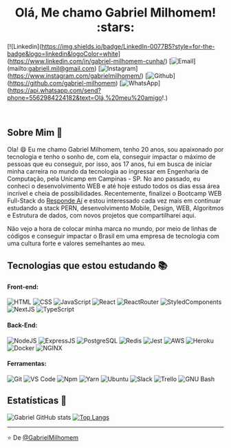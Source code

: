 <h1 align="center">Olá, Me chamo Gabriel Milhomem! :stars:</h1>

[![Linkedin](https://img.shields.io/badge/LinkedIn-0077B5?style=for-the-badge&logo=linkedin&logoColor=white]
(https://www.linkedin.com/in/gabriel-milhomem-cunha/)
[![Email](https://img.shields.io/badge/Gmail-D14836?style=for-the-badge&logo=gmail&logoColor=white)]
(mailto:gabriell.mil@gmail.com)
[![Instagram](https://img.shields.io/badge/Instagram-E4405F?style=for-the-badge&logo=instagram&logoColor=white)]
(https://www.instagram.com/gabrielmilhomem/)
[![Github](https://img.shields.io/badge/GitHub-100000?style=for-the-badge&logo=github&logoColor=white)]
(https://github.com/gabriel-milhomem)
[![WhatsApp](https://img.shields.io/badge/WhatsApp-25D366?style=for-the-badge&logo=whatsapp&logoColor=white)]
(https://api.whatsapp.com/send?phone=5562984224182&text=Olá,%20meu%20amigo!.)

<br />

## Sobre Mim :wave:

Ola! :smile: Eu me chamo Gabriel Milhomem, tenho 20 anos, sou apaixonado por tecnologia e tenho o sonho de, com ela, conseguir impactar o máximo de pessoas que eu conseguir, por isso, aos 17 anos, fui em busca de iniciar minha carreira no mundo da tecnologia ao ingressar em Engenharia de Computação, pela Unicamp em Campinas - SP. No ano passado, eu conheci o desenvolvimento WEB e até hoje estudo todos os dias essa área incrível e cheia de possibilidades. Recentemente, finalizei o Bootcamp WEB Full-Stack do [Responde Aí](https://page.respondeai.com.br/bootcamp) e estou interessado cada vez mais em continuar estudando a stack PERN, desenvolvimento Mobile, Design, WEB, Algoritmos e Estrutura de dados, com novos projetos que compartilharei aqui.

Não vejo a hora de colocar minha marca no mundo, por meio de linhas de códigos e conseguir impactar o Brasil em uma empresa de tecnologia com uma cultura forte e valores semelhantes ao meu.

## Tecnologias que estou estudando :books:

#### Front-end:

![HTML](https://img.shields.io/badge/HTML5-E34F26?style=for-the-badge&logo=html5&logoColor=white)
![CSS](https://img.shields.io/badge/CSS3-1572B6?style=for-the-badge&logo=css3&logoColor=white)
![JavaScript](https://img.shields.io/badge/JavaScript-F7DF1E?style=for-the-badge&logo=javascript&logoColor=black)
![React](https://img.shields.io/badge/React-20232A?style=for-the-badge&logo=react&logoColor=61DAFB)
![ReactRouter](https://img.shields.io/badge/React_Router-CA4245?style=for-the-badge&logo=react-router&logoColor=white)
![StyledComponents](https://img.shields.io/badge/styled--components-DB7093?style=for-the-badge&logo=styled-components&logoColor=white)
![NextJS](https://img.shields.io/badge/next.js-000000?style=for-the-badge&logo=next.js&logoColor=white)
![TypeScript](https://img.shields.io/badge/TypeScript-007ACC?style=for-the-badge&logo=typescript&logoColor=white)

#### Back-End:

![NodeJS](https://img.shields.io/badge/Node.js-43853D?style=for-the-badge&logo=node.js&logoColor=white)
![ExpressJS](https://img.shields.io/badge/Express.js-404D59?style=for-the-badge&logo=express&logoColor=white)
![PostgreSQL](https://img.shields.io/badge/PostgreSQL-316192?style=for-the-badge&logo=postgresql&logoColor=white)
![Redis](https://img.shields.io/badge/Redis-DC382D?style=for-the-badge&logo=redis&logoColor=ffffff)
![Jest](https://img.shields.io/badge/Jest-C21325?style=for-the-badge&logo=jest&logoColor=white)
![AWS](https://img.shields.io/badge/Amazon_AWS-232F3E?style=for-the-badge&logo=amazon-aws&logoColor=white)
![Heroku](https://img.shields.io/badge/Heroku-430098?style=for-the-badge&logo=heroku&logoColor=white)
![Docker](https://img.shields.io/badge/Docker-black?style=for-the-badge&logo=docker)
![NGINX](http://img.shields.io/badge/-NGINX-269539?style=for-the-badge&logo=nginx&logoColor=ffffff)

#### Ferramentas:

![Git](https://img.shields.io/badge/Git-F05032?style=for-the-badge&logo=git&logoColor=white)
![VS Code](http://img.shields.io/badge/-VS%20Code-007ACC?style=flat-square&logo=visual-studio-code&logoColor=ffffff)
![Npm](https://img.shields.io/badge/npm-CB3837?style=for-the-badge&logo=npm&logoColor=white)
![Yarn](https://img.shields.io/badge/Yarn-2C8EBB?style=for-the-badge&logo=yarn&logoColor=white)
![Ubuntu](https://img.shields.io/badge/Ubuntu-E95420?style=for-the-badge&logo=ubuntu&logoColor=white)
![Slack](https://img.shields.io/badge/Slack-4A154B?style=for-the-badge&logo=slack&logoColor=white)
![Trello](https://img.shields.io/badge/Trello-#0079BF?style=for-the-badge&logo=trello&logoColor=white)
![GNU Bash](https://img.shields.io/badge/GNU_Bash-#4EAA25?style=for-the-badge&logo=gnu-bash&logoColor=white)

## Estatísticas :rocket:

![Gabriel GitHub stats](https://github-readme-stats.vercel.app/api?username=gabriel-milhomem&show_icons=true&theme=cobalt&count_private=true)
[![Top Langs](https://github-readme-stats.vercel.app/api/top-langs/?username=gabriel-milhomem&layout=compact)](https://github.com/gabriel-milhomem/github-readme-stats)

<hr />

:star: De [@GabrielMilhomem](https://github.com/gabriel-milhomem)
